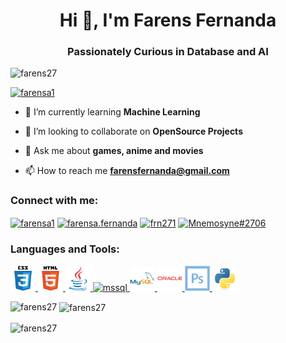 <h1 align="center">Hi 👋, I'm Farens Fernanda</h1>
<h3 align="center">Passionately Curious in Database and AI</h3>

<p align="left"> <img src="https://komarev.com/ghpvc/?username=farens27&label=Profile%20views&color=0e75b6&style=flat" alt="farens27" /> </p>

<p align="left"> <a href="https://twitter.com/farensa1" target="blank"><img src="https://img.shields.io/twitter/follow/farensa1?logo=twitter&style=for-the-badge" alt="farensa1" /></a> </p>

- 🌱 I’m currently learning **Machine Learning**

- 👯 I’m looking to collaborate on **OpenSource Projects**

- 💬 Ask me about **games, anime and movies**

- 📫 How to reach me **farensfernanda@gmail.com**

<h3 align="left">Connect with me:</h3>
<p align="left">
<a href="https://twitter.com/farensa1" target="blank"><img align="center" src="https://raw.githubusercontent.com/rahuldkjain/github-profile-readme-generator/master/src/images/icons/Social/twitter.svg" alt="farensa1" height="30" width="40" /></a>
<a href="https://fb.com/farensa.fernanda" target="blank"><img align="center" src="https://raw.githubusercontent.com/rahuldkjain/github-profile-readme-generator/master/src/images/icons/Social/facebook.svg" alt="farensa.fernanda" height="30" width="40" /></a>
<a href="https://instagram.com/frn271" target="blank"><img align="center" src="https://raw.githubusercontent.com/rahuldkjain/github-profile-readme-generator/master/src/images/icons/Social/instagram.svg" alt="frn271" height="30" width="40" /></a>
<a href="https://discord.gg/Mnemosyne#2706" target="blank"><img align="center" src="https://raw.githubusercontent.com/rahuldkjain/github-profile-readme-generator/master/src/images/icons/Social/discord.svg" alt="Mnemosyne#2706" height="30" width="40" /></a>
</p>

<h3 align="left">Languages and Tools:</h3>
<p align="left"> <a href="https://www.w3schools.com/css/" target="_blank"> <img src="https://raw.githubusercontent.com/devicons/devicon/master/icons/css3/css3-original-wordmark.svg" alt="css3" width="40" height="40"/> </a> <a href="https://www.w3.org/html/" target="_blank"> <img src="https://raw.githubusercontent.com/devicons/devicon/master/icons/html5/html5-original-wordmark.svg" alt="html5" width="40" height="40"/> </a> <a href="https://www.java.com" target="_blank"> <img src="https://raw.githubusercontent.com/devicons/devicon/master/icons/java/java-original.svg" alt="java" width="40" height="40"/> </a> <a href="https://www.microsoft.com/en-us/sql-server" target="_blank"> <img src="https://www.svgrepo.com/show/303229/microsoft-sql-server-logo.svg" alt="mssql" width="40" height="40"/> </a> <a href="https://www.mysql.com/" target="_blank"> <img src="https://raw.githubusercontent.com/devicons/devicon/master/icons/mysql/mysql-original-wordmark.svg" alt="mysql" width="40" height="40"/> </a> <a href="https://www.oracle.com/" target="_blank"> <img src="https://raw.githubusercontent.com/devicons/devicon/master/icons/oracle/oracle-original.svg" alt="oracle" width="40" height="40"/> </a> <a href="https://www.photoshop.com/en" target="_blank"> <img src="https://raw.githubusercontent.com/devicons/devicon/master/icons/photoshop/photoshop-line.svg" alt="photoshop" width="40" height="40"/> </a> <a href="https://www.python.org" target="_blank"> <img src="https://raw.githubusercontent.com/devicons/devicon/master/icons/python/python-original.svg" alt="python" width="40" height="40"/> </a> </p>

<p><img align="left" src="https://github-readme-stats.vercel.app/api/top-langs?username=farens27&show_icons=true&locale=en&layout=compact" alt="farens27" /></p>

<p>&nbsp;<img align="center" src="https://github-readme-stats.vercel.app/api?username=farens27&show_icons=true&locale=en" alt="farens27" /></p>

<p><img align="center" src="https://github-readme-streak-stats.herokuapp.com/?user=farens27&" alt="farens27" /></p>

